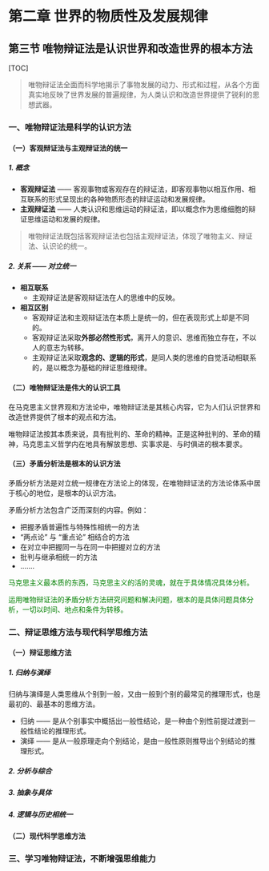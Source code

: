# 第二章 世界的物质性及发展规律

## 第三节 唯物辩证法是认识世界和改造世界的根本方法

[TOC]

> 唯物辩证法全面而科学地揭示了事物发展的动力、形式和过程，从各个方面真实地反映了世界发展的普遍规律，为人类认识和改造世界提供了锐利的思想武器。

### 一、唯物辩证法是科学的认识方法

#### （一）客观辩证法与主观辩证法的统一

##### 1. 概念

- **客观辩证法** —— 客观事物或客观存在的辩证法，即客观事物以相互作用、相互联系的形式呈现出的各种物质形态的辩证运动和发展规律。
- **主观辩证法** —— 人类认识和思维运动的辩证法，即以概念作为思维细胞的辩证思维运动和发展的规律。

> 唯物辩证法既包括客观辩证法也包括主观辩证法，体现了唯物主义、辩证法、认识论的统一。



##### 2. 关系 —— 对立统一

- **相互联系**
  - 主观辩证法是客观辩证法在人的思维中的反映。
- **相互区别**
  - 客观辩证法和主观辩证法在本质上是统一的，但在表现形式上却是不同的。
  - 客观辩证法采取**外部必然性形式**，离开人的意识、思维而独立存在，不以人的意志为转移。
  - 主观辩证法采取**观念的、逻辑的形式**，是同人类的思维的自觉活动相联系的，是以概念为基础的辩证思维规律。



#### （二）唯物辩证法是伟大的认识工具

在马克思主义世界观和方法论中，唯物辩证法是其核心内容，它为人们认识世界和改造世界提供了根本的观点和方法。

唯物辩证法按其本质来说，具有批判的、革命的精神。正是这种批判的、革命的精神，马克思主义哲学内在地具有解放思想、实事求是、与时俱进的根本要求。



#### （三）矛盾分析法是根本的认识方法

矛盾分析方法是对立统一规律在方法论上的体现，在唯物辩证法的方法论体系中居于核心的地位，是根本的认识方法。

矛盾分析方法包含广泛而深刻的内容。例如：

- 把握矛盾普遍性与特殊性相统一的方法
- “两点论” 与 “重点论” 相结合的方法
- 在对立中把握同一与在同一中把握对立的方法
- 批判与继承相统一的方法
- .......

<p style="color:green">马克思主义最本质的东西，马克思主义的活的灵魂，就在于具体情况具体分析。</p>

<p style="color:green">运用唯物辩证法的矛盾分析方法研究问题和解决问题，根本的是具体问题具体分析，一切以时间、地点和条件为转移。</p>



### 二、辩证思维方法与现代科学思维方法

####  （一）辩证思维方法

##### 1. 归纳与演绎

归纳与演绎是人类思维从个别到一般，又由一般到个别的最常见的推理形式，也是最初的、最基本的思维方法。

- 归纳 —— 是从个别事实中概括出一般性结论，是一种由个别性前提过渡到一般性结论的推理形式。
- 演绎 —— 是从一般原理走向个别结论，是由一般性原则推导出个别结论的推理形式。



##### 2. 分析与综合



##### 3. 抽象与具体



##### 4. 逻辑与历史相统一



#### （二）现代科学思维方法



### 三、学习唯物辩证法，不断增强思维能力